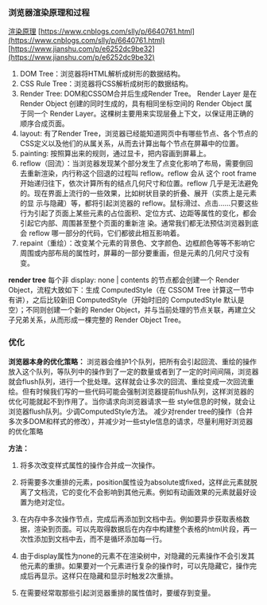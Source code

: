 
### 浏览器渲染原理和过程
[渲染原理](https://zhuanlan.zhihu.com/p/39879808)
[https://www.cnblogs.com/slly/p/6640761.html](https://www.cnblogs.com/slly/p/6640761.html)
[https://www.jianshu.com/p/e6252dc9be32](https://www.jianshu.com/p/e6252dc9be32)
1. DOM Tree：浏览器将HTML解析成树形的数据结构。
2. CSS Rule Tree：浏览器将CSS解析成树形的数据结构。
3. Render Tree: DOM和CSSOM合并后生成Render Tree。
Render Layer 是在 Render Object 创建的同时生成的，具有相同坐标空间的 Render Object 属于同一个 Render Layer。这棵树主要用来实现层叠上下文，以保证用正确的顺序合成页面。
4. layout: 有了Render Tree，浏览器已经能知道网页中有哪些节点、各个节点的CSS定义以及他们的从属关系，从而去计算出每个节点在屏幕中的位置。
5. painting: 按照算出来的规则，通过显卡，把内容画到屏幕上。
6. reflow（回流）：当浏览器发现某个部分发生了点变化影响了布局，需要倒回去重新渲染，内行称这个回退的过程叫 reflow。reflow 会从 <html> 这个 root frame 开始递归往下，依次计算所有的结点几何尺寸和位置。reflow 几乎是无法避免的。现在界面上流行的一些效果，比如树状目录的折叠、展开（实质上是元素的显 示与隐藏）等，都将引起浏览器的 reflow。鼠标滑过、点击……只要这些行为引起了页面上某些元素的占位面积、定位方式、边距等属性的变化，都会引起它内部、周围甚至整个页面的重新渲 染。通常我们都无法预估浏览器到底会 reflow 哪一部分的代码，它们都彼此相互影响着。
7. repaint（重绘）：改变某个元素的背景色、文字颜色、边框颜色等等不影响它周围或内部布局的属性时，屏幕的一部分要重画，但是元素的几何尺寸没有变。

**render tree**
每个非 display: none | contents 的节点都会创建一个 Render Object，流程大致如下：生成 ComputedStyle（在 CSSOM Tree 计算这一节中有讲），之后比较新旧 ComputedStyle（开始时旧的 ComputedStyle 默认是空）；不同则创建一个新的 Render Object，并与当前处理的节点关联，再建立父子兄弟关系，从而形成一棵完整的 Render Object Tree。

### 优化

**浏览器本身的优化策略：** 浏览器会维护1个队列，把所有会引起回流、重绘的操作放入这个队列，等队列中的操作到了一定的数量或者到了一定的时间间隔，浏览器就会flush队列，进行一个批处理。这样就会让多次的回流、重绘变成一次回流重绘。但有时候我们写的一些代码可能会强制浏览器提前flush队列，这样浏览器的优化可能就起不到作用了。当你请求向浏览器请求一些 style信息的时候，就会让浏览器flush队列。少调ComputedStyle方法。
减少对render tree的操作（合并多次多DOM和样式的修改），并减少对一些style信息的请求，尽量利用好浏览器的优化策略

**方法：**
1. 将多次改变样式属性的操作合并成一次操作。

2. 将需要多次重排的元素，position属性设为absolute或fixed，这样此元素就脱离了文档流，它的变化不会影响到其他元素。例如有动画效果的元素就最好设置为绝对定位。

3. 在内存中多次操作节点，完成后再添加到文档中去。例如要异步获取表格数据，渲染到页面。可以先取得数据后在内存中构建整个表格的html片段，再一次性添加到文档中去，而不是循环添加每一行。

4. 由于display属性为none的元素不在渲染树中，对隐藏的元素操作不会引发其他元素的重排。如果要对一个元素进行复杂的操作时，可以先隐藏它，操作完成后再显示。这样只在隐藏和显示时触发2次重排。 

5. 在需要经常取那些引起浏览器重排的属性值时，要缓存到变量。 
